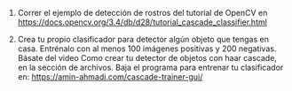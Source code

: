 1. Correr el ejemplo de detección de rostros del tutorial de OpenCV  en https://docs.opencv.org/3.4/db/d28/tutorial_cascade_classifier.html 

2. Crea tu propio clasificador para detector algún objeto que tengas en casa.  Entrénalo con al menos 100 imágenes positivas y 200 negativas. Básate del video Como crear tu detector de objetos con haar cascade, en la sección de archivos. Baja el programa para entrenar tu clasificador en: https://amin-ahmadi.com/cascade-trainer-gui/